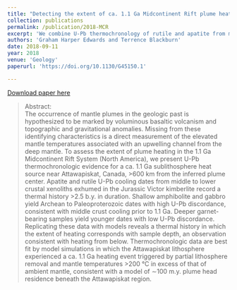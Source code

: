 ```yaml
---
title: "Detecting the extent of ca. 1.1 Ga Midcontinent Rift plume heating using U-Pb thermochronology of the lower crust"
collection: publications
permalink: /publication/2018-MCR
excerpt: 'We combine U-Pb thermochronology of rutile and apatite from middle-to-lower crustal xenoliths form an Attawapiskat kimberlite with paired crustal thermal and Pb-production diffusion models to ascertain the timescales of plume heating beneath the Superior Craton in midwestern Canada. <i>Thermochronologic data are best fit by model simulations in which the Attawapiskat lithosphere experienced a ca. 1.1 Ga heating event triggered by partial lithosphere removal and mantle temperatures >200 °C in excess of that of ambient mantle, consistent with a model of ∼100 m.y. plume head residence beneath the Attawapiskat region.</i>'
authors: 'Graham Harper Edwards and Terrence Blackburn'
date: 2018-09-11
year: 2018
venue: 'Geology'
paperurl: 'https://doi.org/10.1130/G45150.1'

---
```


[Download paper here](https://pubs.geoscienceworld.org/gsa/geology/article/46/10/911/548171/Detecting-the-extent-of-ca-11-Ga-Midcontinent-Rift?guestAccessKey=386072c8-2e76-4f48-a034-2d9bd19de004)

>Abstract: <br/>The occurrence of mantle plumes in the geologic past is hypothesized to be marked by voluminous basaltic volcanism and topographic and gravitational anomalies. Missing from these identifying characteristics is a direct measurement of the elevated mantle temperatures associated with an upwelling channel from the deep mantle. To assess the extent of plume heating in the 1.1 Ga Midcontinent Rift System (North America), we present U-Pb thermochronologic evidence for a ca. 1.1 Ga sublithosphere heat source near Attawapiskat, Canada, >600 km from the inferred plume center. Apatite and rutile U-Pb cooling dates from middle to lower crustal xenoliths exhumed in the Jurassic Victor kimberlite record a thermal history >2.5 b.y. in duration. Shallow amphibolite and gabbro yield Archean to Paleoproterozoic dates with high U-Pb discordance, consistent with middle crust cooling prior to 1.1 Ga. Deeper garnet-bearing samples yield younger dates with low U-Pb discordance. Replicating these data with models reveals a thermal history in which the extent of heating corresponds with sample depth, an observation consistent with heating from below. Thermochronologic data are best fit by model simulations in which the Attawapiskat lithosphere experienced a ca. 1.1 Ga heating event triggered by partial lithosphere removal and mantle temperatures >200 °C in excess of that of ambient mantle, consistent with a model of ∼100 m.y. plume head residence beneath the Attawapiskat region.



